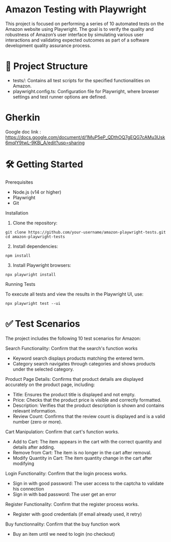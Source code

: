 # Amazon Testing with Playwright

This project is focused on performing a series of 10 automated tests on the Amazon website using Playwright. The goal is to verify the quality and robustness of Amazon’s user interface by simulating various user interactions and validating expected outcomes as part of a software development quality assurance process.

# 📁 Project Structure

- tests/: Contains all test scripts for the specified functionalities on Amazon.
- playwright.config.ts: Configuration file for Playwright, where browser settings and test runner options are defined.

# Gherkin 
Google doc link : https://docs.google.com/document/d/1MuP5eP_QDthOQ7gEQG7cAMu3Usk6mqIY9twL-9KBi_A/edit?usp=sharing


# 🛠️ Getting Started

Prerequisites

- Node.js (v14 or higher)
- Playwright
- Git

Installation

1. Clone the repository:

```
git clone https://github.com/your-username/amazon-playwright-tests.git
cd amazon-playwright-tests
```

2. Install dependencies:

```
npm install
```


3. Install Playwright browsers:

```
npx playwright install
```


Running Tests

To execute all tests and view the results in the Playwright UI, use:

```
npx playwright test --ui
```

# ✅ Test Scenarios

The project includes the following 10 test scenarios for Amazon:

Search Functionality: Confirm that the search's function works
- Keyword search displays products matching the entered term.
- Category search navigates through categories and shows products under the selected category.

Product Page Details: Confirms that product details are displayed accurately on the product page, including:
- Title: Ensures the product title is displayed and not empty.
- Price: Checks that the product price is visible and correctly formatted.
- Description: Verifies that the product description is shown and contains relevant information.
- Review Count: Confirms that the review count is displayed and is a valid number (zero or more).

Cart Manipulation: Confirm that cart's function works.
- Add to Cart: The item appears in the cart with the correct quantity and details after adding.
- Remove from Cart: The item is no longer in the cart after removal.
- Modify Quantity in Cart: The item quantity change in the cart after modifying

Login Functionality: Confirm that the login process works.
- Sign in with good password: The user access to the captcha to validate his connection
- Sign in with bad password: The user get an error 

Register Functionality: Confirm that the register process works.
- Register with good credentials (if email already used, it retry)

Buy functionnality: Confirm that the buy function work
- Buy an item until we need to login (no checkout)


